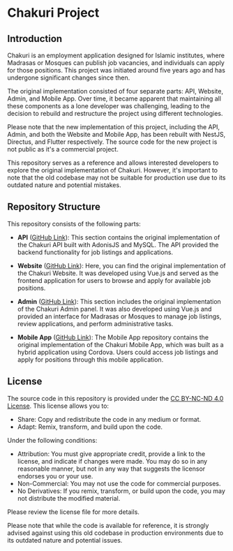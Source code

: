 # Chakuri Project

## Introduction

Chakuri is an employment application designed for Islamic institutes, where Madrasas or Mosques can publish job vacancies, and individuals can apply for those positions. This project was initiated around five years ago and has undergone significant changes since then.

The original implementation consisted of four separate parts: API, Website, Admin, and Mobile App. Over time, it became apparent that maintaining all these components as a lone developer was challenging, leading to the decision to rebuild and restructure the project using different technologies.

Please note that the new implementation of this project, including the API, Admin, and both the Website and Mobile App, has been rebuilt with NestJS, Directus, and Flutter respectively. The source code for the new project is not public as it's a commercial project.

This repository serves as a reference and allows interested developers to explore the original implementation of Chakuri. However, it's important to note that the old codebase may not be suitable for production use due to its outdated nature and potential mistakes.

## Repository Structure

This repository consists of the following parts:

- **API** ([GitHub Link](https://github.com/IbrahimAlKhalil/chakuri-api)): This section contains the original implementation of the Chakuri API built with AdonisJS and MySQL. The API provided the backend functionality for job listings and applications.

- **Website** ([GitHub Link](https://github.com/IbrahimAlKhalil/chakuri-website)): Here, you can find the original implementation of the Chakuri Website. It was developed using Vue.js and served as the frontend application for users to browse and apply for available job positions.

- **Admin** ([GitHub Link](https://github.com/IbrahimAlKhalil/chakuri-admin)): This section includes the original implementation of the Chakuri Admin panel. It was also developed using Vue.js and provided an interface for Madrasas or Mosques to manage job listings, review applications, and perform administrative tasks.

- **Mobile App** ([GitHub Link](https://github.com/IbrahimAlKhalil/chakuri-mobile)): The Mobile App repository contains the original implementation of the Chakuri Mobile App, which was built as a hybrid application using Cordova. Users could access job listings and apply for positions through this mobile application.

## License

The source code in this repository is provided under the [CC BY-NC-ND 4.0 License](https://creativecommons.org/licenses/by-nc-nd/4.0). This license allows you to:

- Share: Copy and redistribute the code in any medium or format.
- Adapt: Remix, transform, and build upon the code.

Under the following conditions:

- Attribution: You must give appropriate credit, provide a link to the license, and indicate if changes were made. You may do so in any reasonable manner, but not in any way that suggests the licensor endorses you or your use.
- Non-Commercial: You may not use the code for commercial purposes.
- No Derivatives: If you remix, transform, or build upon the code, you may not distribute the modified material.

Please review the license file for more details.

Please note that while the code is available for reference, it is strongly advised against using this old codebase in production environments due to its outdated nature and potential issues.